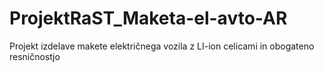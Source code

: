 # ProjektRaST_Maketa-el-avto-AR
Projekt izdelave makete električnega vozila z LI-ion celicami in obogateno resničnostjo
